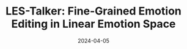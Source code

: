 ---
title: "LES-Talker: Fine-Grained Emotion Editing in Linear Emotion Space"
date: 2024-04-05
authors: "First Author (Under Review at ICCV 2025)"
venue: "ICCV 2025"
status: "Under Review"
period: "Apr. 2024 - May 2025"
link: "https://peterfanfan.github.io/LES-Talker/"
excerpt: |
  - Led the full research pipeline, from problem formulation to model design, experimentation, and paper writing.
  - Proposed the Linear Emotion Space (LES), a novel interpretable framework enabling fine-grained emotion editing across types, intensities, and facial units.
  - Designed LES-Talker with a universal Cross-Dimension Attention Network to align 3D model deformation with emotional control signals, achieving high-quality and controllable talking head generation.
--- 
